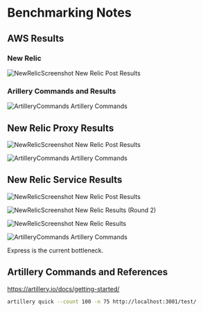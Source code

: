 # Benchmarking Notes

## AWS Results

### New Relic

![NewRelicScreenshot](./newRelicServiceAWS.png)
New Relic Post Results

### Arillery Commands and Results

![ArtilleryCommands](./artilleryServiceAWS.png)
Artillery Commands

## New Relic Proxy Results

![NewRelicScreenshot](./newRelicProxyResults.png)
New Relic Post Results

![ArtilleryCommands](./proxyArtillery.png)
Artillery Commands

## New Relic Service Results

![NewRelicScreenshot](./newRelicPost.png)
New Relic Post Results

![NewRelicScreenshot](./newRelicNewArtillery.png)
New Relic Results (Round 2)

![NewRelicScreenshot](./newRelicRandomQuery0.png)
New Relic Results

![ArtilleryCommands](./artilleryDemandWNewRelic.png)
Artillery Commands

Express is the current bottleneck.

## Artillery Commands and References

<https://artillery.io/docs/getting-started/>

```sh
artillery quick --count 100 -n 75 http://localhost:3001/test/
```
